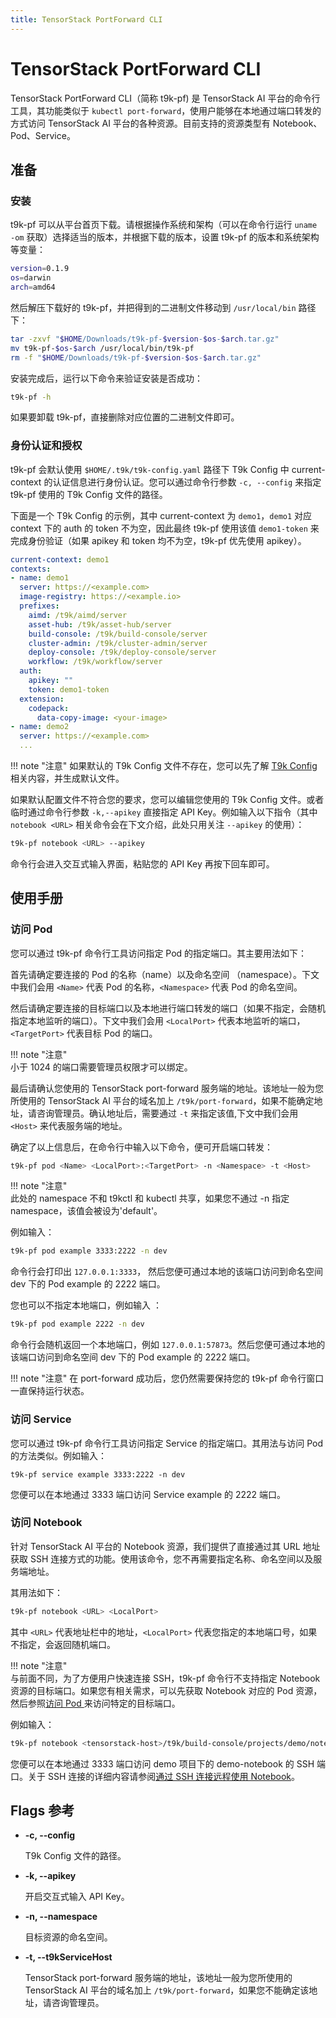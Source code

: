 ```yaml
---
title: TensorStack PortForward CLI
---
```


# TensorStack PortForward CLI

TensorStack PortForward CLI（简称 t9k-pf) 是 TensorStack AI 平台的命令行工具，其功能类似于 `kubectl port-forward`，使用户能够在本地通过端口转发的方式访问 TensorStack AI 平台的各种资源。目前支持的资源类型有 Notebook、Pod、Service。

## 准备

### 安装

t9k-pf 可以从平台首页下载。请根据操作系统和架构（可以在命令行运行 `uname -om` 获取）选择适当的版本，并根据下载的版本，设置 t9k-pf 的版本和系统架构等变量：

``` bash
version=0.1.9
os=darwin
arch=amd64
```

然后解压下载好的 t9k-pf，并把得到的二进制文件移动到 `/usr/local/bin` 路径下：

``` bash
tar -zxvf "$HOME/Downloads/t9k-pf-$version-$os-$arch.tar.gz"
mv t9k-pf-$os-$arch /usr/local/bin/t9k-pf
rm -f "$HOME/Downloads/t9k-pf-$version-$os-$arch.tar.gz"
```

安装完成后，运行以下命令来验证安装是否成功：

``` bash
t9k-pf -h
```

如果要卸载 t9k-pf，直接删除对应位置的二进制文件即可。

### 身份认证和授权

t9k-pf 会默认使用 `$HOME/.t9k/t9k-config.yaml` 路径下 T9k Config 中 current-context 的认证信息进行身份认证。您可以通过命令行参数 `-c, --config` 来指定 t9k-pf 使用的 T9k Config 文件的路径。

下面是一个 T9k Config 的示例，其中 current-context 为 `demo1`，`demo1` 对应 context 下的 auth 的 token 不为空，因此最终 t9k-pf 使用该值 `demo1-token` 来完成身份验证（如果 apikey 和 token 均不为空，t9k-pf 优先使用 apikey）。

``` yaml
current-context: demo1
contexts:
- name: demo1
  server: https://<example.com>
  image-registry: https://<example.io>
  prefixes:
    aimd: /t9k/aimd/server
    asset-hub: /t9k/asset-hub/server
    build-console: /t9k/build-console/server
    cluster-admin: /t9k/cluster-admin/server
    deploy-console: /t9k/deploy-console/server
    workflow: /t9k/workflow/server
  auth:
    apikey: ""
    token: demo1-token
  extension:
    codepack:
      data-copy-image: <your-image>
- name: demo2
  server: https://<example.com>
  ...
```

!!! note "注意" 
    如果默认的 T9k Config 文件不存在，您可以先了解 [T9k Config](../tensorstack-cli/user-guide.md#配置文件) 相关内容，并生成默认文件。

如果默认配置文件不符合您的要求，您可以编辑您使用的 T9k Config 文件。或者临时通过命令行参数 `-k,--apikey` 直接指定 API Key。例如输入以下指令（其中 `notebook <URL>` 相关命令会在下文介绍，此处只用关注 `--apikey` 的使用）：

``` bash
t9k-pf notebook <URL> --apikey
```

命令行会进入交互式输入界面，粘贴您的 API Key 再按下回车即可。

## 使用手册

### 访问 Pod

您可以通过 t9k-pf 命令行工具访问指定 Pod 的指定端口。其主要用法如下：

首先请确定要连接的 Pod 的名称（name）以及命名空间 （namespace）。下文中我们会用 `<Name>` 代表 Pod 的名称，`<Namespace>` 代表 Pod 的命名空间。

然后请确定要连接的目标端口以及本地进行端口转发的端口（如果不指定，会随机指定本地监听的端口）。下文中我们会用 `<LocalPort>` 代表本地监听的端口，`<TargetPort>` 代表目标 Pod 的端口。

!!! note "注意"  
    小于 1024 的端口需要管理员权限才可以绑定。

最后请确认您使用的 TensorStack port-forward 服务端的地址。该地址一般为您所使用的 TensorStack AI 平台的域名加上 `/t9k/port-forward`，如果不能确定地址，请咨询管理员。确认地址后，需要通过 `-t` 来指定该值,下文中我们会用 `<Host>` 来代表服务端的地址。

确定了以上信息后，在命令行中输入以下命令，便可开启端口转发：

``` bash
t9k-pf pod <Name> <LocalPort>:<TargetPort> -n <Namespace> -t <Host>
```

!!! note "注意"  
    此处的 namespace 不和 t9kctl 和 kubectl 共享，如果您不通过 -n 指定 namespace，该值会被设为'default'。

例如输入：

``` bash
t9k-pf pod example 3333:2222 -n dev
```

命令行会打印出 `127.0.0.1:3333`， 然后您便可通过本地的该端口访问到命名空间 dev 下的 Pod example 的 2222 端口。

您也可以不指定本地端口，例如输入 ：

``` bash
t9k-pf pod example 2222 -n dev
```

命令行会随机返回一个本地端口，例如 `127.0.0.1:57873`。然后您便可通过本地的该端口访问到命名空间 dev 下的 Pod example 的 2222 端口。

!!! note "注意" 
    在 port-forward 成功后，您仍然需要保持您的 t9k-pf 命令行窗口一直保持运行状态。

### 访问 Service

您可以通过 t9k-pf 命令行工具访问指定 Service 的指定端口。其用法与访问 Pod 的方法类似。例如输入：

```
t9k-pf service example 3333:2222 -n dev
```

您便可以在本地通过 3333 端口访问 Service example 的 2222 端口。

### 访问 Notebook

针对 TensorStack AI 平台的 Notebook 资源，我们提供了直接通过其 URL 地址获取 SSH 连接方式的功能。使用该命令，您不再需要指定名称、命名空间以及服务端地址。

其用法如下：

``` bash
t9k-pf notebook <URL> <LocalPort>
```

其中 `<URL>` 代表地址栏中的地址，`<LocalPort>` 代表您指定的本地端口号，如果不指定，会返回随机端口。

!!! note "注意"  
    与前面不同，为了方便用户快速连接 SSH，t9k-pf 命令行不支持指定 Notebook 资源的目标端口。如果您有相关需求，可以先获取 Notebook 对应的 Pod 资源，然后参照[访问 Pod ](#访问-pod)来访问特定的目标端口。

例如输入：

``` bash
t9k-pf notebook <tensorstack-host>/t9k/build-console/projects/demo/notebooks/demo-notebook/lab/tree/demo.ipynb 3333
```

您便可以在本地通过 3333 端口访问 demo 项目下的 demo-notebook 的 SSH 端口。关于 SSH 连接的详细内容请参阅[通过 SSH 连接远程使用 Notebook](../../guide/develop-and-test-model/use-notebook-remotely-via-ssh-connection.md)。

## Flags 参考

* **-c, --config**

    T9k Config 文件的路径。

* **-k, --apikey**

    开启交互式输入 API Key。

* **-n, --namespace** 

    目标资源的命名空间。

* **-t, --t9kServiceHost**

    TensorStack port-forward 服务端的地址，该地址一般为您所使用的 TensorStack AI 平台的域名加上 `/t9k/port-forward`，如果您不能确定该地址，请咨询管理员。
